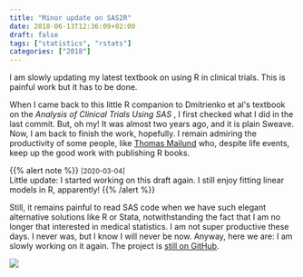 ```yaml
---
title: "Minor update on SAS2R"
date: 2018-06-13T12:36:09+02:00
draft: false
tags: ["statistics", "rstats"]
categories: ["2018"]
---
```


I am slowly updating my latest textbook on using R in clinical trials. This is painful work but it has to be done.

When I came back to this little R companion to Dmitrienko et al's textbook on the _Analysis of Clinical Trials Using SAS_ , I first checked what I did in the last commit. But, oh my! It was almost two years ago, and it is plain Sweave. Now, I am back to finish the work, hopefully. I remain admiring the productivity of some people, like [Thomas Mailund](https://twitter.com/thomasmailund) who, despite life events, keep up the good work with publishing R books.

{{% alert note %}}
<small>[2020-03-04]</small><br>
Little update: I started working on this draft again. I still enjoy fitting linear models in R, apparently!
{{% /alert %}}

Still, it remains painful to read SAS code when we have such elegant alternative solutions like R or Stata, notwithstanding the fact that I am no longer that interested in medical statistics. I am not super productive these days. I never was, but I know I will never be now. Anyway, here we are: I am slowly working on it again. The project is [still on GitHub](https://github.com/chlalanne/SAS2R).

![](/img/sas2r.png)
